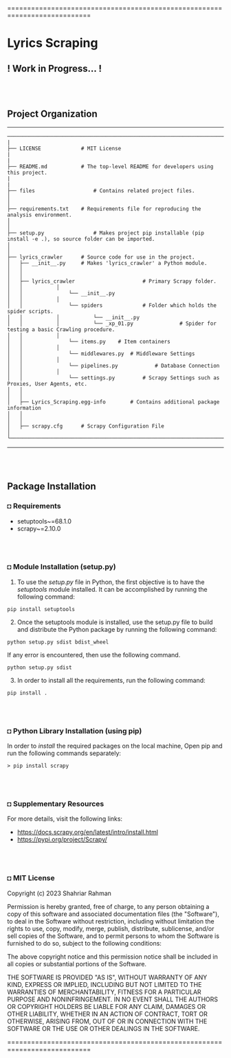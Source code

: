 ===========================================================================
# Lyrics Scraping
## ! Work in Progress... !

</br></br>
## Project Organization
---------------------------------------------------------
	──────────────────────────────────────────────────────────────────────────────────────────
	|
    ├── LICENSE				# MIT License
	|
	|                         		
    ├── README.md			# The top-level README for developers using this project.
	|
	|
    ├── files					# Contains related project files. 
    │                          		
    │
    ├── requirements.txt	# Requirements file for reproducing the analysis environment.
    │                         			
	│                         		
    ├── setup.py				# Makes project pip installable (pip install -e .), so source folder can be imported.
	│                         			
	│  
    ├── lyrics_crawler		# Source code for use in the project.
    │   ├── __init__.py		# Makes 'lyrics_crawler' a Python module.
    │   │
    │   │
    │   ├── lyrics_crawler						# Primary Scrapy folder.
    │   │ 			│
    │   │				└── __init__.py		
    │   │ 			│
    │   │				└── spiders				# Folder which holds the spider scripts.
    │   │ 			│			└── __init__.py	
    │   │ 			│			└── _xp_01.py				# Spider for testing a basic Crawling procedure.
    │   │ 			│
    │   │				└── items.py	# Item containers
    │   │ 			│
    │   │				└── middlewares.py	# Middleware Settings	
    │   │ 			│
    │   │				└── pipelines.py			# Database Connection
    │   │ 			│
    │   │				└── settings.py			# Scrapy Settings such as Proxies, User Agents, etc.
    │   │
    │   │
    │   ├── Lyrics_Scraping.egg-info		# Contains additional package information
    │   │
    │   │
    │   ├── scrapy.cfg		# Scrapy Configuration File
    │  
	└─────────────────────────────────────────────────────────────────────────────────────────


--------

</br></br>

## Package Installation
### ◘ Requirements
* setuptools~=68.1.0
* scrapy~=2.10.0

</br></br>


### ◘ Module Installation (setup.py)
1. To use the *setup.py* file in Python, the first objective is to have the *setuptools* module installed. It can be accomplished by running the following command:
```
pip install setuptools                                     
```
2. Once the setuptools module is installed, use the setup.py file to build and distribute the Python package by running the following command:
```
python setup.py sdist bdist_wheel
```
If any error is encountered, then use the following command.
```
python setup.py sdist
```
3. In order to install all the requirements, run the following command:
```
pip install .                                 
```

<br/><br/>

### ◘ Python Library Installation (using pip)
In order to *install* the required packages on the local machine, Open pip and run the following commands separately:
```
> pip install scrapy                            
```

<br/><br/>

### ◘ Supplementary Resources
For more details, visit the following links:
* https://docs.scrapy.org/en/latest/intro/install.html
* https://pypi.org/project/Scrapy/

<br/><br/>

### ◘ MIT License
Copyright (c) 2023 Shahriar Rahman

Permission is hereby granted, free of charge, to any person obtaining a copy
of this software and associated documentation files (the "Software"), to deal
in the Software without restriction, including without limitation the rights
to use, copy, modify, merge, publish, distribute, sublicense, and/or sell
copies of the Software, and to permit persons to whom the Software is
furnished to do so, subject to the following conditions:

The above copyright notice and this permission notice shall be included in all
copies or substantial portions of the Software.

THE SOFTWARE IS PROVIDED "AS IS", WITHOUT WARRANTY OF ANY KIND, EXPRESS OR
IMPLIED, INCLUDING BUT NOT LIMITED TO THE WARRANTIES OF MERCHANTABILITY,
FITNESS FOR A PARTICULAR PURPOSE AND NONINFRINGEMENT. IN NO EVENT SHALL THE
AUTHORS OR COPYRIGHT HOLDERS BE LIABLE FOR ANY CLAIM, DAMAGES OR OTHER
LIABILITY, WHETHER IN AN ACTION OF CONTRACT, TORT OR OTHERWISE, ARISING FROM,
OUT OF OR IN CONNECTION WITH THE SOFTWARE OR THE USE OR OTHER DEALINGS IN THE
SOFTWARE.

===========================================================================